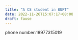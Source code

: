 ```yaml
---
title: "A CS student in BUPT"
date: 2022-11-26T15:07:17+08:00
draft: fause
---
```


phone number:18977315019

